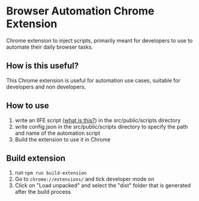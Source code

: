 # Browser Automation Chrome Extension

Chrome extension to inject scripts, primarily meant for developers to use to automate their daily browser tasks.

## How is this useful?

This Chrome extension is useful for automation use cases, suitable for developers and non developers.

## How to use

1. write an IIFE script ([what is this?](https://developer.mozilla.org/en-US/docs/Glossary/IIFE)) in the src/public/scripts directory
2. write config.json in the src/public/scripts directory to specify the path and name of the automation script
3. Build the extension to use it in Chrome

## Build extension

1. run `npm run build-extension`
2. Go to `chrome://extensions/` and tick developer mode on
3. Click on "Load unpacked" and select the "dist" folder that is generated after the build process
